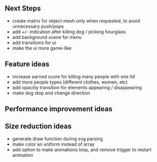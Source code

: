 ## Next Steps

-   create matrix for object mesh only when requested, to avoid unnecessary push/pops
-   add +/- indication after killing dog / picking hourglass
-   add background scene for menu
-   add transitions for ui
-   make the ui more game-like

## Feature ideas

-   increase earned score for killing many people with one hit
-   add more people types (different clothes, women, etc)
-   add opacitiy transition for elements appearing / disappearing
-   make dog stop and change direction

## Performance improvement ideas

## Size reduction ideas

-   generate draw function during svg parsing
-   make color an uniform instead of array
-   add option to make animations loop, and remove trigger to restart animation
